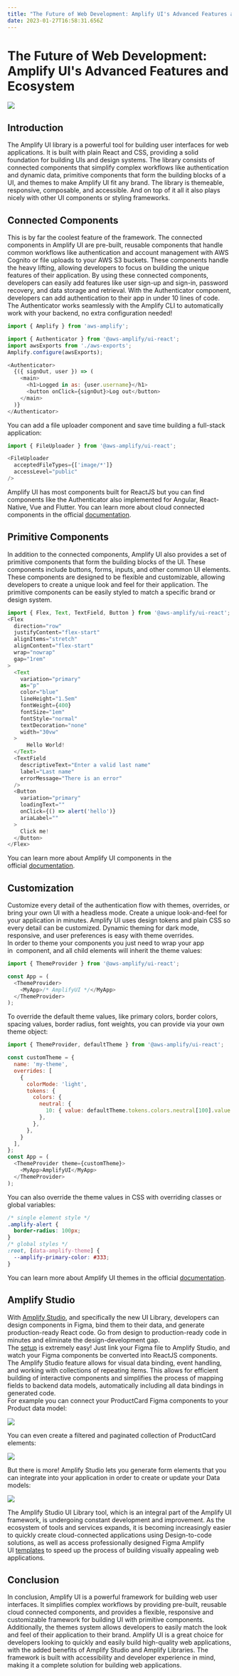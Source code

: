 ```yaml
---
title: "The Future of Web Development: Amplify UI's Advanced Features and Ecosystem"
date: 2023-01-27T16:58:31.656Z
---
```

# The Future of Web Development: Amplify UI's Advanced Features and Ecosystem

![](/img/1695992589_a_dream_of_a_stylistic_representation_of_a_design_framework__vector_art__material_design_.png)

## Introduction

The Amplify UI library is a powerful tool for building user interfaces for web applications. It is built with plain React and CSS, providing a solid foundation for building UIs and design systems. The library consists of connected components that simplify complex workflows like authentication and dynamic data, primitive components that form the building blocks of a UI, and themes to make Amplify UI fit any brand. The library is themeable, responsive, composable, and accessible. And on top of it all it also plays nicely with other UI components or styling frameworks.

## Connected Components

This is by far the coolest feature of the framework. The connected components in Amplify UI are pre-built, reusable components that handle common workflows like authentication and account management with AWS Cognito or file uploads to your AWS S3 buckets. These components handle the heavy lifting, allowing developers to focus on building the unique features of their application. By using these connected components, developers can easily add features like user sign-up and sign-in, password recovery, and data storage and retrieval. With the Authenticator component, developers can add authentication to their app in under 10 lines of code. The Authenticator works seamlessly with the Amplify CLI to automatically work with your backend, no extra configuration needed!

```javascript
import { Amplify } from 'aws-amplify';

import { Authenticator } from '@aws-amplify/ui-react';
import awsExports from './aws-exports';
Amplify.configure(awsExports);

<Authenticator>
  {({ signOut, user }) => (
    <main>
      <h1>Logged in as: {user.username}</h1>
      <button onClick={signOut}>Log out</button>
    </main>
  )}
</Authenticator>
```

You can add a file uploader component and save time building a full-stack application:

```javascript
import { FileUploader } from '@aws-amplify/ui-react';

<FileUploader
  acceptedFileTypes={['image/*']}
  accessLevel="public"
/>
```

Amplify UI has most components built for ReactJS but you can find components like the Authenticator also implemented for Angular, React-Native, Vue and Flutter. You can learn more about cloud connected components in the official [documentation](https://ui.docs.amplify.aws/react/connected-components/authenticator).

## Primitive Components

In addition to the connected components, Amplify UI also provides a set of primitive components that form the building blocks of the UI. These components include buttons, forms, inputs, and other common UI elements. These components are designed to be flexible and customizable, allowing developers to create a unique look and feel for their application. The primitive components can be easily styled to match a specific brand or design system.

```javascript
import { Flex, Text, TextField, Button } from '@aws-amplify/ui-react';
<Flex
  direction="row"
  justifyContent="flex-start"
  alignItems="stretch"
  alignContent="flex-start"
  wrap="nowrap"
  gap="1rem"
>
  <Text
    variation="primary"
    as="p"
    color="blue"
    lineHeight="1.5em"
    fontWeight={400}
    fontSize="1em"
    fontStyle="normal"
    textDecoration="none"
    width="30vw"
  >
      Hello World!
  </Text>
  <TextField
    descriptiveText="Enter a valid last name"
    label="Last name"
    errorMessage="There is an error"
  />
  <Button
    variation="primary"
    loadingText=""
    onClick={() => alert('hello')}
    ariaLabel=""
  >
    Click me!
  </Button>
</Flex>
```

You can learn more about Amplify UI components in the official [documentation](https://ui.docs.amplify.aws/react/components).

## Customization

Customize every detail of the authentication flow with themes, overrides, or bring your own UI with a headless mode. Create a unique look-and-feel for your application in minutes. Amplify UI uses design tokens and plain CSS so every detail can be customized. Dynamic theming for dark mode, responsive, and user preferences is easy with theme overrides.\
In order to theme your components you just need to wrap your app in *<ThemeProvider/>* component, and all child elements will inherit the theme values:

```javascript
import { ThemeProvider } from '@aws-amplify/ui-react';

const App = (
  <ThemeProvider>
    <MyApp>/* AmplifyUI */</MyApp>
  </ThemeProvider>
);
```

To override the default theme values, like primary colors, border colors, spacing values, border radius, font weights, you can provide via your own theme object:

```javascript
import { ThemeProvider, defaultTheme } from '@aws-amplify/ui-react';

const customTheme = {
  name: 'my-theme',
  overrides: [
    {
      colorMode: 'light',
      tokens: {
        colors: {
          neutral: {
            10: { value: defaultTheme.tokens.colors.neutral[100].value }
          },
        },
      },
    }
  ],
};
const App = (
  <ThemeProvider theme={customTheme}>
    <MyApp>AmplifyUI</MyApp>
  </ThemeProvider>
);
```

You can also override the theme values in CSS with overriding classes or global variables:

```css
/* single element style */
.amplify-alert {
  border-radius: 100px;
}
/* global styles */
:root, [data-amplify-theme] {
  --amplify-primary-color: #333;
}
```

You can learn more about Amplify UI themes in the official [documentation](https://ui.docs.amplify.aws/react/theming).

## Amplify Studio

With [Amplify Studio](https://docs.amplify.aws/console/), and specifically the new UI Library, developers can design components in Figma, bind them to their data, and generate production-ready React code. Go from design to production-ready code in minutes and eliminate the design-development gap.\
The [setup](https://docs.amplify.aws/console/uibuilder/figmatocode/) is extremely easy! Just link your Figma file to Amplify Studio, and watch your Figma components be converted into ReactJS components.\
The Amplify Studio feature allows for visual data binding, event handling, and working with collections of repeating items. This allows for efficient building of interactive components and simplifies the process of mapping fields to backend data models, automatically including all data bindings in generated code.\
For example you can connect your ProductCard Figma components to your Product data model:

![](/img/screen-shot-2023-01-27-at-11.17.49-am.png)

You can even create a filtered and paginated collection of ProductCard elements:

![](/img/screen-shot-2023-01-27-at-11.17.04-am.png)

But there is more! Amplify Studio lets you generate form elements that you can integrate into your application in order to create or update your Data models:

![](/img/screen-shot-2023-01-27-at-11.21.24-am.png)

The Amplify Studio UI Library tool, which is an integral part of the Amplify UI framework, is undergoing constant development and improvement. As the ecosystem of tools and services expands, it is becoming increasingly easier to quickly create cloud-connected applications using Design-to-code solutions, as well as access professionally designed Figma Amplify UI [templates](https://www.amplifyui.com/) to speed up the process of building visually appealing web applications.

## Conclusion

In conclusion, Amplify UI is a powerful framework for building web user interfaces. It simplifies complex workflows by providing pre-built, reusable cloud connected components, and provides a flexible, responsive and customizable framework for building UI with primitive components. Additionally, the themes system allows developers to easily match the look and feel of their application to their brand. Amplify UI is a great choice for developers looking to quickly and easily build high-quality web applications, with the added benefits of Amplify Studio and Amplify Libraries. The framework is built with accessibility and developer experience in mind, making it a complete solution for building web applications.